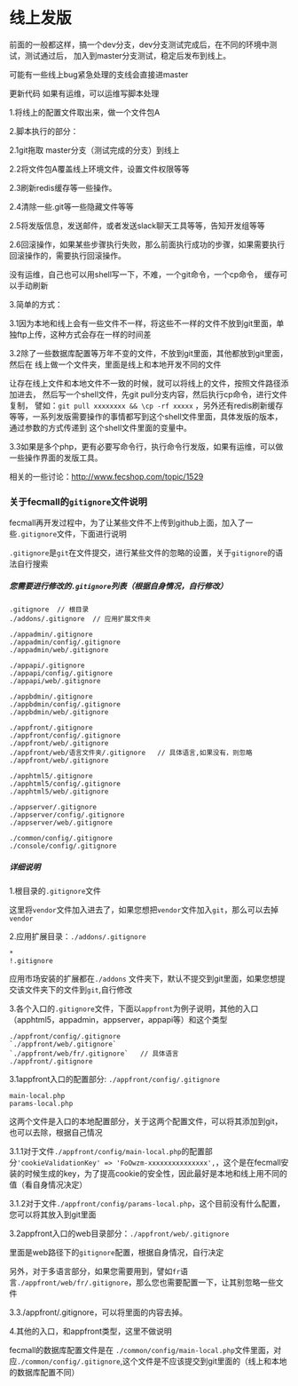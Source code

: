 线上发版
===============

前面的一般都这样，搞一个dev分支，dev分支测试完成后，在不同的环境中测试，测试通过后， 加入到master分支测试，稳定后发布到线上。

可能有一些线上bug紧急处理的支线会直接进master

更新代码
如果有运维，可以运维写脚本处理

1.将线上的配置文件取出来，做一个文件包A

2.脚本执行的部分：

2.1git拖取 master分支（测试完成的分支）到线上

2.2将文件包A覆盖线上环境文件，设置文件权限等等

2.3刷新redis缓存等一些操作。

2.4清除一些.git等一些隐藏文件等等

2.5将发版信息，发送邮件，或者发送slack聊天工具等等，告知开发组等等

2.6回滚操作，如果某些步骤执行失败，那么前面执行成功的步骤，如果需要执行回滚操作的，需要执行回滚操作。

没有运维，自己也可以用shell写一下，不难，一个git命令，一个cp命令， 缓存可以手动刷新

3.简单的方式：

3.1因为本地和线上会有一些文件不一样，将这些不一样的文件不放到git里面，单独ftp上传，这种方式会存在一样的时间差

3.2除了一些数据库配置等万年不变的文件，不放到git里面，其他都放到git里面，然后在
线上做一个文件夹，里面是线上和本地开发不同的文件

让存在线上文件和本地文件不一致的时候，就可以将线上的文件，按照文件路径添加进去，
然后写一个shell文件，先git pull分支内容，然后执行cp命令，进行文件复制，
譬如：`git pull xxxxxxxx && \cp -rf xxxxx`
，另外还有redis刷新缓存等等，一系列发版需要操作的事情都写到这个shell文件里面，具体发版的版本，通过参数的方式传递到
这个shell文件里面的变量中。

3.3如果是多个php，更有必要写命令行，执行命令行发版，如果有运维，可以做一些操作界面的发版工具。

相关的一些讨论：http://www.fecshop.com/topic/1529



### 关于fecmall的`gitignore`文件说明


fecmall再开发过程中，为了让某些文件不上传到github上面，加入了一些`.gitignore`文件，下面进行说明

`.gitignore`是`git`在文件提交，进行某些文件的忽略的设置，关于`gitignore`的语法自行搜索

##### 您需要进行修改的`.gitignore`列表（根据自身情况，自行修改）

```
.gitignore  // 根目录
./addons/.gitignore  // 应用扩展文件夹

./appadmin/.gitignore  
./appadmin/config/.gitignore
./appadmin/web/.gitignore

./appapi/.gitignore
./appapi/config/.gitignore
./appapi/web/.gitignore

./appbdmin/.gitignore
./appbdmin/config/.gitignore
./appbdmin/web/.gitignore

./appfront/.gitignore
./appfront/config/.gitignore
./appfront/web/.gitignore
./appfront/web/语言文件夹/.gitignore   // 具体语言,如果没有，则忽略
./appfront/web/.gitignore

./apphtml5/.gitignore
./apphtml5/config/.gitignore
./apphtml5/web/.gitignore

./appserver/.gitignore
./appserver/config/.gitignore
./appserver/web/.gitignore

./common/config/.gitignore
./console/config/.gitignore
```


##### 详细说明

1.根目录的`.gitignore`文件

这里将`vendor`文件加入进去了，如果您想把`vendor`文件加入`git`，那么可以去掉`vendor`

2.应用扩展目录：`./addons/.gitignore`

```
*
!.gitignore
```

应用市场安装的扩展都在`./addons` 文件夹下，默认不提交到git里面，如果您想提交该文件夹下的文件到`git`,自行修改

3.各个入口的`.gitignore`文件，下面以`appfront`为例子说明，其他的入口（apphtml5，appadmin，appserver，appapi等）和这个类型

```
./appfront/config/.gitignore
`./appfront/web/.gitignore`
`./appfront/web/fr/.gitignore`   // 具体语言
./appfront/.gitignore
```


3.1appfront入口的配置部分: `./appfront/config/.gitignore`

```
main-local.php
params-local.php
```

这两个文件是入口的本地配置部分，关于这两个配置文件，可以将其添加到git，也可以去除，根据自己情况

3.1.1对于文件`./appfront/config/main-local.php`的配置部分`'cookieValidationKey' => 'FoOwzm-xxxxxxxxxxxxxxx',`，这个是在fecmall安装的时候生成的key，为了提高cookie的安全性，因此最好是本地和线上用不同的值（看自身情况决定）

3.1.2对于文件`./appfront/config/params-local.php`，这个目前没有什么配置，您可以将其放入到git里面

3.2appfront入口的web目录部分：`./appfront/web/.gitignore`

里面是web路径下的`gitignore`配置，根据自身情况，自行决定

另外，对于多语言部分，如果您需要用到，譬如`fr`语言`./appfront/web/fr/.gitignore`，那么您也需要配置一下，让其别忽略一些文件

3.3./appfront/.gitignore，可以将里面的内容去掉。


4.其他的入口，和appfront类型，这里不做说明

fecmall的数据库配置文件是在 `./common/config/main-local.php`文件里面，对应`./common/config/.gitignore`,这个文件是不应该提交到git里面的（线上和本地的数据库配置不同）


















